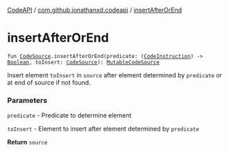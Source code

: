 [CodeAPI](../index.md) / [com.github.jonathanxd.codeapi](index.md) / [insertAfterOrEnd](.)

# insertAfterOrEnd

`fun `[`CodeSource`](-code-source/index.md)`.insertAfterOrEnd(predicate: (`[`CodeInstruction`](-code-instruction.md)`) -> `[`Boolean`](https://kotlinlang.org/api/latest/jvm/stdlib/kotlin/-boolean/index.html)`, toInsert: `[`CodeSource`](-code-source/index.md)`): `[`MutableCodeSource`](-mutable-code-source/index.md)

Insert element `toInsert` in `source` after element determined by `predicate` or at end of source if not found.

### Parameters

`predicate` - Predicate to determine element

`toInsert` - Element to insert after element determined by `predicate`

**Return**
`source`

